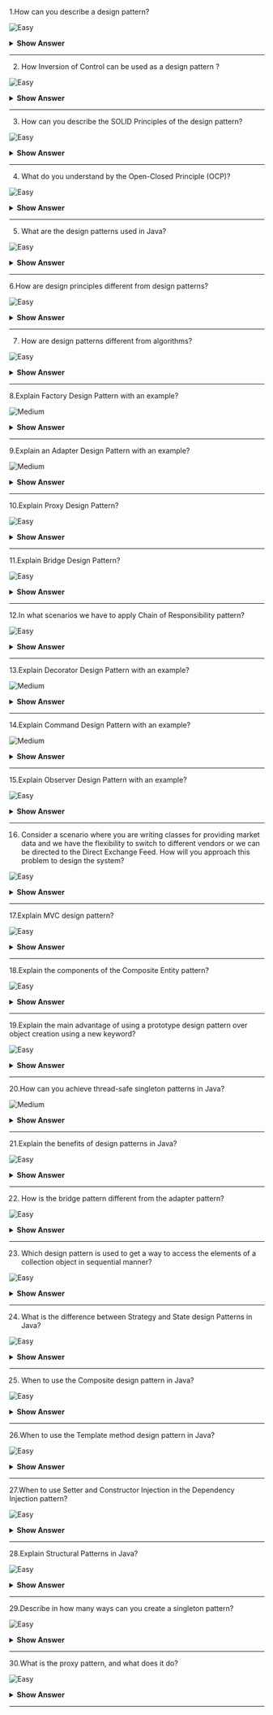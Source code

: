 1.How can you describe a design pattern?

![Easy](https://github.com/revaturelabs/interviewquestions/blob/dev/ComplexityTags/simple%20(2).svg)

<details><summary><b> Show Answer</b></summary>

<blockquote>

Design patterns are the reusable solutions that solve common problems of software development. These problems include repetitive code, redundant functions and logic etc. These help to save considerable effort and time required for the developers while developing software. Design patterns are commonly used in object-oriented software products by incorporating best practices and promoting reusability for developing robust code.Defining  a pattern name and the classification of design pattern in which the pattern would fall to.Defining a Problem and its corresponding solution.The variations and language-dependent alternatives for the problem that needs to be addressed.The real-time use cases and the efficiency of the software that uses these patterns.
</blockquote>

</details>

---

2. How Inversion of Control can be used as a design pattern ?

![Easy](https://github.com/revaturelabs/interviewquestions/blob/dev/ComplexityTags/simple%20(2).svg)

<details><summary><b> Show Answer</b></summary>

<blockquote>

Inversion of control is a pattern used to decouple the dependencies between layers and components in the system. The Dependency-Injection (DI) pattern is an example of an IoC pattern that helps in removing dependencies in the code. For example, Consider we have a class A that makes use of class B as shown below:

```java

public class A{
   private B b;
   
   public A(){
       this.b = new B();
   }
}

```

Here, we have a dependency between classes A and B. If we had the IoC pattern implemented, we would not have used the new operator to assign value to the dependent variable. It would have been something as shown below:

```java

public class A {
   private IocB b;
   public A(IocB b) {
       this.b = b;
   }
}

```

We have inverted the control of handing the dependency of instantiating the object of class B to the IoC class IocB.

</blockquote>

</details>

---

3. How can you describe the SOLID Principles of the design pattern?

![Easy](https://github.com/revaturelabs/interviewquestions/blob/dev/ComplexityTags/simple%20(2).svg)

<details><summary><b> Show Answer</b></summary>

<blockquote>

- S - Single Responsibility Principle (SRP): The single responsibility principle ensures that every class or module should be accountable and responsible for only one functionality. There should be one and only one reason for changing any class.
- O - Open Closed Principle (OCP): Every class is open for extension but closed for modification. Here, we are allowed to extend the entities behaviour by not modifying anything in the existing source code.
- L - Liskov Substitution Principle(LSP): LSP principle states that the objects can be replaced by the subtype instances without affecting the correctness of the program.
- I - Interface Segregation Principle (ISP): The ISP principle states that we can use as many interfaces specific to the client’s requirements instead of creating only one general interface. Clients should not be forced to implement the functionalities that they do not require.
- D - Dependency Inversion Principle: Here, the high-level modules should not be dependent on the lower level modules or concrete implementations. Instead, they should be dependent on the abstractions.

</blockquote>

</details>

---

4. What do you understand by the Open-Closed Principle (OCP)?

![Easy](https://github.com/revaturelabs/interviewquestions/blob/dev/ComplexityTags/simple%20(2).svg)

<details><summary><b> Show Answer</b></summary>

<blockquote>


The Open close principle states that any class, component or entity should be open for extension but closed for modification. A class can be extended via Inheritance, Interfaces, Composition whenever required instead of modifying the code of the class. Consider an instance where we have a class that calculates the area of a square. Later, we get the requirement of calculating the area of a rectangle. Here, instead of modifying the original class, we can create one base class and this base class can be extended by the new class rectangle.

</blockquote>

</details>

---

5. What are the design patterns used in Java?

![Easy](https://github.com/revaturelabs/interviewquestions/blob/dev/ComplexityTags/simple%20(2).svg)

<details><summary><b> Show Answer</b></summary>

<blockquote>

- Decorator pattern are used by the Wrapper classes.
- Singleton pattern is used in classes like Calendar and Runtime.
- Factory pattern is used for methods like Integer.valueOf methods in wrapper classes.
- Observer pattern is used for handling event frameworks like awt, swing etc

</blockquote>

</details>

---

6.How are design principles different from design patterns?

![Easy](https://github.com/revaturelabs/interviewquestions/blob/dev/ComplexityTags/simple%20(2).svg)

<details><summary><b> Show Answer</b></summary>

<blockquote>

- Design principles are those principles that are followed while designing software systems for any platform by making use of any programming language. SOLID principles are the design principles that we follow as guidelines to develop robust, extensible and scalable software systems. These apply to all aspects of programming.
- Design Patterns are the reusable template solutions for commonly occurring problems that can be customized as per the problem requirements. These are well-implemented solutions that are tested properly and are safe to use. Factory Design Pattern, Singleton pattern, Strategy patterns are a few of the examples of design patterns

</blockquote>

</details>

---

7. How are design patterns different from algorithms?

![Easy](https://github.com/revaturelabs/interviewquestions/blob/dev/ComplexityTags/simple%20(2).svg)

<details><summary><b> Show Answer</b></summary>

<blockquote>

Both Design Patterns and Algorithms describe typical solutions to any given problem. But the main difference is that the algorithm defines a clear set of actions for achieving a goal and a design pattern provides a high-level description of any solution. Design patterns applied to two different problems might be the same but the logic of implementation would be different and is based on the requirements

</blockquote>

</details>

---

8.Explain  Factory Design Pattern with an example?

![Medium](https://github.com/revaturelabs/interviewquestions/blob/dev/ComplexityTags/Medium%20(2).svg)

<details><summary><b> Show Answer</b></summary>

<blockquote>

Factory design pattern belongs to the category of Creational Design Patterns. Here, the objects are created without exposing the logic of creation to the client. The objects refer to the common interface.This pattern allows hiding the creation logic of the application by using interfaces and factory classes.It lets to test the seamlessness of the application by using mock or stubs.
Introduces loose coupling in the application by allowing flexibility in the implementation of methods when new classes are introduced

For example, Let’s consider 3 classes Square, Rectangle and Triangle. We will be using factory patterns to create objects of these three classes without exposing the creation logic by making use of ShapeFactory class. The Driver class would be passing the information like rectangle,square,triangle for getting the required object. 

- Create a Shape interface.

```java

   public interface Shape {
      void draw();
   }

```

- Create concrete classes Rectangle, Square, Triangle that implements the Shape interface.

```java
 
   public class Rectangle implements Shape {
      @Override
      public void draw() {
         System.out.println("Rectangle Drawn");
      }
   }
   
   public class Square implements Shape {
      @Override
      public void draw() {
         System.out.println("Square Drawn");
      }
   }
  
   public class Triangle implements Shape {
      @Override
      public void draw() {
         System.out.println("Triangle Drawn");
      }
   }

```

- Create ShapeFactory class and create a method called getShapeInstance() for generating objects of the concrete classes defined above.

```java

   public class ShapeFactory {
      //the method will be used to get object of required shape
      public Shape getShapeInstance(String type){
         if(type == null){
            return null;
         } 
         if(type.equalsIgnoreCase("TRIANGLE")){
            return new Triangle();
         } else if(type.equalsIgnoreCase("SQUARE")){
            return new Square();
         } else if(type.equalsIgnoreCase("RECTANGLE")){
            return new Rectangle();
         }
         return null;
      }
   }

```

- Implement the Driver class and utilise the factory class for getting the object of the required type.

```java

   public class Driver {
      public static void main(String[] args) {
         ShapeFactory shapeFactory = new ShapeFactory();
         Shape triangle = shapeFactory.getShape("Triangle");
         triangle.draw();   
         Shape rectangle = shapeFactory.getShape("RECTANGLE");
         rectangle.draw();   
         Shape square = shapeFactory.getShape("SQUARE");
         square.draw();
      }
   }

```

- Output
  Triangle Drawn
  Rectangle Drawn
  Square Drawn

</blockquote>

</details>

---

9.Explain  an Adapter Design Pattern with an example?

![Medium](https://github.com/revaturelabs/interviewquestions/blob/dev/ComplexityTags/Medium%20(2).svg)

<details><summary><b> Show Answer</b></summary>

<blockquote>


The adapter design pattern falls under the category of a structural design pattern that lets incompatible objects collaborate. It acts as a wrapper between 2 different objects. The adapter catches the call for one object and transforms them to be recognizable by the second object.

Let us understand this with the help of an example of a USB to Ethernet adapter that is used when we have an ethernet interface at one end and the USB interface on the other end. The USB and ethernet are incompatible with each other which is why we require an adapter. The adapter class has a Client class that expects some object type and it has an Adaptee class that offers the same feature but by exposing a different interface. Now to make these both communicate, we have an Adapter class. The client requests the Adapter by using the target interface. The Adapter class translates the request using the Adaptee Interface on the adaptee. The Client receives the results unaware of the adapter’s role. This has been described in the class diagram as shown below:

Let us consider that we have a MediaPlayer Interface which is implemented by the AudioPlayer class. The AudioPlayer can play mp3 format by default. Consider another interface AdvancedPlayer that is being implemented by MP4Player class that plays mp4 formats and WAVPlayer that plays wav formats. If we want to make AudioPlayer class play other formats, then we make use of the MediaAdapter class that implements the MediaPlayer Interface and uses the AdvancedPlayer objects for playing the required format. The code implementation of this scenario is as follows:

```java

public interface MediaPlayer {
  public void play(String format, String file);
}

public interface AdvancedPlayer { 
  public void playMp4(String file);
  public void playWav(String file);
}

public class Mp4Player implements AdvancedPlayer{
  @Override
  public void playMp4(String file) {
     System.out.println("MP4 File "+ file + " Playing....");  
  }
  
  @Override
  public void playWav(String file) {
     
  }
}

public class WavPlayer implements AdvancedPlayer{
  @Override
  public void playMp4(String file) {
    
  }
  
  @Override
  public void playWav(String file) {
     System.out.println("WAV File "+ file + " Playing....");  
  }
}

public class MediaAdapter implements MediaPlayer {
  AdvancedPlayer advancedPlayer;
  public MediaAdapter(String format){
     if(format.equalsIgnoreCase("mp4") ){
        advancedPlayer = new Mp4Player();   
     }else if(format.equalsIgnoreCase("wav") ){
        advancedPlayer = new WAVPlayer();   
     }
  }
  @Override
  public void play(String format, String file) {
  
     if(format.equalsIgnoreCase("mp4")){
        advancedPlayer.playMp4(file);
     }
     else if(format.equalsIgnoreCase("wav")){
        advancedPlayer.playWav(file);
     }
  }
}

public class AudioPlayer implements MediaPlayer {
  MediaAdapter mediaAdapter;
  @Override
  public void play(String format, String file) {  
     
     if(format.equalsIgnoreCase("mp3")){
        System.out.println("MP3 file " + file +" Playing...");   
     } 
     
     else if(format.equalsIgnoreCase("wav") || format.equalsIgnoreCase("mp4")){
        mediaAdapter = new MediaAdapter(format);
        mediaAdapter.play(format, file);
     }
     else{
        System.out.println("Format not supported");
     }
  }   
}

public class Driver {
  public static void main(String[] args) {
     AudioPlayer audioPlayer = new AudioPlayer();
     audioPlayer.play("mp3", "music1.mp3");
     audioPlayer.play("wav", "music2.wav");
     audioPlayer.play("mp4", "music3.mp4");
     audioPlayer.play("avi", "music4.avi");
  }
}

Output:

MP3 file music1.mp3 Playing...
WAV File music2.wav Playing...
MP4 File music3.mp4 Playing...
Format not supported

```

</blockquote>

</details>

---

10.Explain  Proxy Design Pattern?

![Easy](https://github.com/revaturelabs/interviewquestions/blob/dev/ComplexityTags/simple%20(2).svg)

<details><summary><b> Show Answer</b></summary>

<blockquote>
 
Proxy design pattern falls under the category of structural design that represents the functionality of other classes. This pattern lets the developers provide a substitute for another object. This is called a proxy object. This helps to control the access to the original object and allows us to perform many tasks before or after the request reaches the original object. For ex, we have a ServiceInterface interface that has some operation. This interface is being implemented by a Service class and a Proxy class. The Service class has useful business logic and the Proxy class has a reference field pointing to the service object. Once the proxy finishes processing lazy initialization, logging, caching etc, the request will be passed to the service object. And finally, we have a client that works with the services and the proxies by using the interface. This helps to pass proxy objects to any piece of code

</blockquote>

</details>

---

11.Explain Bridge Design Pattern?

![Easy](https://github.com/revaturelabs/interviewquestions/blob/dev/ComplexityTags/simple%20(2).svg)

<details><summary><b> Show Answer</b></summary>

<blockquote>
 
The bridge pattern is a type of structural design pattern that lets to split large class or closely related classes into 2 hierarchies - abstraction and implementation. These hierarchies are independent of each other and are used whenever we need to decouple an abstraction from implementation. This is called a Bridge pattern because it acts as a bridge between the abstract class and the implementation class. In this pattern, the abstract classes and the implementation classes can be altered or modified independently without affecting the other one.

- Abstraction – This is the core of the pattern and it defines its crux. This contains a reference to the implementer.
- Refined Abstraction – This extends the abstraction and takes refined details of the requirements and hides it from the implementors.
- Implementer – This is the interface for the implementation classes.
- Concrete Implementation – These are the concrete implementation classes that implement the Implementer interface.

</blockquote>

</details>

---

12.In what scenarios we have to apply Chain of Responsibility pattern?

![Easy](https://github.com/revaturelabs/interviewquestions/blob/dev/ComplexityTags/simple%20(2).svg)

<details><summary><b> Show Answer</b></summary>

<blockquote>
 
Chain of Responsibility belongs to the category of a behavioural design pattern that passes requests via a chain of handlers. Whenever a request is received, the handler decides whether to process the request or pass it to the next handler of the chain. It is used for achieving loose coupling where the client request is passed through an object chain to process them.

There are 3 components of Chain of Responsibility design pattern, they are:

- Client: This is the point of request origination and the component that accesses the handler for handling the request.
- Handler: Handler can either be a class or an interface that received the request primarily and dispatches it to the chain of handlers. This Handler knows only the first handler of the chain.
- Concrete Handlers: These are the actual request handlers in sequential order.

This pattern can be used in the following cases:
- Whenever we want to decouple the sender and the receiver of the request.
- Whenever we want multiple objects to handle a request at runtime.
- Whenever we do not want to explicitly specify handlers in the code.
- Whenever we want to issue a request to several objects without explicitly specifying handlers.

</blockquote>

</details>

---

13.Explain Decorator Design Pattern with an example?

![Medium](https://github.com/revaturelabs/interviewquestions/blob/dev/ComplexityTags/Medium%20(2).svg)

<details><summary><b> Show Answer</b></summary>

<blockquote>
 
Decorator design pattern belongs to the category of structural pattern that lets users add new features to an existing object without modifying the structure. This pattern creates a class called decorator class that acts as a wrapper to the existing class by keeping the signatures of class methods intact. This pattern makes use of abstract classes and interfaces with composition for implementing the wrapper. They are mostly used to apply SRP (Single Responsibility Principle) as we divide functionalities into classes with unique concerns. This pattern is structurally similar to the chain of responsibility pattern. Following are the steps to implement decorator design pattern:

Create an interface and concrete classes that implement this interface.
Create an abstract decorator class that implements the above interface.
Create a concrete decorator class that extends the above abstract class.
Use the concrete decorator class to decorate the interface objects and verify the output.
Let us understand this with the help of an example. Here, we will be creating a Shape Interface and concrete classes- Rectangle and Triangle that implement this Shape interface. We will be creating an abstract decorator class "ShapeDecorator" that implements the Shape interface. We will create RedColorDecorator that extends ShapeDecorator. We will be then using this decorator to implement the functionalities.

```java

   public interface Shape {
       void draw();
   }

   public class Rectangle implements Shape {
       @Override 
	public void draw(){
           System.out.println("Rectangle Drawn");
       }
   }
  
   public class Triangle implements Shape {
       @Override 
	public void draw(){
           System.out.println("Triangle Drawn");
       }
   }
   public abstract class ShapeDecorator implements Shape {
       protected Shape shapeDecorated;
       public ShapeDecorator(Shape shapeDecorated{
           this.shapeDecorated = shapeDecorated;
       }
       public void draw() { 
           shapeDecorated.draw(); 
       }
   }
   public class RedColorDecorator extends ShapeDecorator {
       public RedColorDecorator(Shape shapeDecorated)
       {
           super(shapeDecorated);
       }
       @Override 
       public void draw()
       {
           shapeDecorated.draw();
           setRedBorder(shapeDecorated);
       }
       private void setRedBorder(Shape shapeDecorated)
       {
           System.out.println("Red color border added");
       }
   }
   public class Driver {
       public static void main(String[] args)
       {
           Shape triangle = new Triangle();
           Shape redTriangle = new RedColorDecorator(new Triangle());
           Shape redRectangle = new RedColorDecorator(new Rectangle());
           triangle.draw();
           System.out.println(".........");
           redTriangle.draw();
           System.out.println(".........");
           redRectangle.draw();
           System.out.println(".........");
       }
   }

Output:
   Triangle Drawn
   .........
   Triangle Drawn
   Red color border added
   .........
   Rectangle Drawn
   Red color border added
   .........

```

</blockquote>

</details>

---

14.Explain Command Design Pattern with an example?

![Medium](https://github.com/revaturelabs/interviewquestions/blob/dev/ComplexityTags/Medium%20(2).svg)

<details><summary><b> Show Answer</b></summary>

<blockquote>
 
The Command pattern is a type of behavioural design pattern that transforms a request into a stand-alone object containing all the details about the request. This pattern is a data-driven pattern because we make use of the information about the request by wrapping it as an object and is passed to the invoker object checks for the object that can handle the command and passes it to that object to execute the command.

We have a client that calls the invoker to run a command. We have a Command interface that acts as an abstraction to the underlying concrete classes.For example, A remote control that has only one button. Using this button, we will be controlling the behaviour of two objects tubelight and a radio. The command to control the objects will be implemented using the command design pattern.


```java

   interface Command{
       public void execute();
   }
   class TubeLight{
       public void lightOn(){
           System.out.println("TubeLight on");
       }
       public void lightOff(){
           System.out.println("TubeLight off");
       }
   }
   
   class TubeLightOnCommand implements Command {
       TubeLight tubeLight;
       public TubeLightOnCommand(TubeLight tubeLight){
         this.tubeLight = tubeLight;
       }
       public void execute(){
         tubeLight.lightOn();
       }
   }
   class TubeLightOffCommand implements Command{
       TubeLight tubeLight;
       public TubeLightOffCommand(TubeLight tubeLight) {
           this.tubeLight = tubeLight;
       }
       public void execute() {
           tubeLight.lightOff();
       }
   }
   class Radio{
       public void radioOn(){
           System.out.println("Radio on ");
       }
       public void radioOff(){
           System.out.println("Radio off");
       }
       public void setVolume(int volumeLevel){
   
         System.out.println("Radio volume set to " + volumeLevel);
       }
   }
   
   class RadioOnCommand implements Command{
       Radio radio;
       public RadioOnCommand(Radio radio){
           this.radio = radio;
       }
       public void execute(){
         radio.radioOn();
       }
   }
   
   class RadioVolumeCommand implements Command{
       Radio radio;
       int volumeLevel;
       public RadioVolumeCommand(Radio radio, int volumeLevel){
           this.radio = radio;
           this.volumeLevel=volumeLevel;
       }
       public void execute(){
         radio.setVolume(volumeLevel);
       }
   }
   class RemoteControl{
       Command button; 
       public RemoteControl(){}
       public void setCommand(Command command){
           button = command;
       }
       public void pressButton(){
           button.execute();
       }
   }

```

- Create a Driver class to implement the pattern. Here we will be first turning on the tubelight on the first click of the button, on next click, we will be turning on the radio, then we will be setting the volume of the radio to 4 and then we will be turning off the tubelight.
 
```java

   public class Driver{
       public static void main(String[] args){
               RemoteControl remote = new RemoteControl();
               TubeLight tubeLight = new TubeLight();
               Radio radio = new Radio();
               remote.setCommand(new TubeLightOnCommand(tubeLight));
               remote.pressButton();
               remote.setCommand(new RadioOnCommand(radio));
               remote.pressButton();
               remote.setCommand(new RadioVolumeCommand(radio,4));
               remote.pressButton();
               remote.setCommand(new TubeLightOffCommand(tubeLight));
               remote.pressButton();
       }
   }

Output:

TubeLight on
   Radio on 
   Radio volume set to 4
   TubeLight off

```

</blockquote>

</details>

---

15.Explain Observer Design Pattern with an example?

![Easy](https://github.com/revaturelabs/interviewquestions/blob/dev/ComplexityTags/simple%20(2).svg)

<details><summary><b> Show Answer</b></summary>

<blockquote>
 
An observer design pattern is a type of behavioural design pattern that is used for defining the one to many dependencies between the objects. It is most useful when we want to get notified about any change in the state of an object. In this pattern, when the state of one object changes, all the dependent objects are notified automatically. The object whose state is monitored is called the Subject whereas the dependents are called the Observers. In Java, we can implement this pattern by making use of the java.util.Observable class and the java.util.Observer interface. 

This design pattern has 3 main components:

- Subject - This can be an interface or an abstract class that defines operations for attaching and detaching the observers to the subject.
- Concrete Subject - This is a concrete class of the Subject. This maintains the object state and whenever any change occurs in that state, the observers are notified about it using notifyObservers() method.
- Observer - This is an interface or an abstract class that defines the operations for notifying the object. One real work example of this pattern is Facebook or Twitter. Whenever a person updates the status, all the followers would get a notification about his update. An observer can get the notification of the subject as long as it is subscribed or keeping track of it


</blockquote>

</details>

---

16. Consider a scenario where you are writing classes for providing market data and we have the flexibility to switch to different vendors or we can be directed to the Direct Exchange Feed. How will you approach this problem to design the system?

![Easy](https://github.com/revaturelabs/interviewquestions/blob/dev/ComplexityTags/simple%20(2).svg)

<details><summary><b> Show Answer</b></summary>

<blockquote>
 
We can do this by having an interface called “MarketData” which will consist of the methods required by the Client. The MarketData should have the MarketDataProvider as the dependency by employing Dependency Injection. This ensures that even if the provider changes, the market data will not be impacted.

</blockquote>

</details>

---

17.Explain MVC design pattern?

![Easy](https://github.com/revaturelabs/interviewquestions/blob/dev/ComplexityTags/simple%20(2).svg)

<details><summary><b> Show Answer</b></summary>

<blockquote>
 
MVC stands for Model-View-Controller. This pattern is used for separating the application’s concerns as listed below:

- Model - This represents the object (Java POJO) that carries the data. It can also consist of the logic of updating the controller in case the data changes.
- View - This represents the data visualization of the model.
- Controller - This is an interface between the Model and the View by controlling the flow of data into the model and updating the view whenever the model gets updated. This ensures that the model and the views are kept separate.

</blockquote>

</details>

---

18.Explain the components of the Composite Entity pattern?

![Easy](https://github.com/revaturelabs/interviewquestions/blob/dev/ComplexityTags/simple%20(2).svg)

<details><summary><b> Show Answer</b></summary>

<blockquote>
 
This pattern is used in EJB (Enterprise Java Beans) persistence mechanism. A composite entity represents the object graph and is an EJB entity. Whenever a composite entity is updated, the object beans that are internally dependent on this bean are updated automatically. There are 4 main components of the Composite Entity Pattern:

- Composite Entity - Primary entity bean that can have a coarse-grained object that is meant for persistence.
- Coarse-Grained Object - This contains the dependent objects which have their life cycle and in turn manages the lifecycle of dependent objects.
- Dependent Object - This object is dependent on the coarse-grained object throughout the persistence lifecycle.
- Strategies - These represent how to implement the composite entity.

</blockquote>

</details>

---

19.Explain the main advantage of using a prototype design pattern over object creation using a new keyword?

![Easy](https://github.com/revaturelabs/interviewquestions/blob/dev/ComplexityTags/simple%20(2).svg)

<details><summary><b> Show Answer</b></summary>

<blockquote>
 
Prototype design pattern is used for creating duplicate objects based on the prototype of the already existing object using cloning. Doing this has a positive impact on the performance of object creation. Creating objects using the new keyword requires a lot of resources and is a heavyweight process that impacts performance. Hence, the prototype design pattern is more advantageous than the object created using a new keyword.

</blockquote>

</details>

---

20.How can you achieve thread-safe singleton patterns in Java?

![Medium](https://github.com/revaturelabs/interviewquestions/blob/dev/ComplexityTags/Medium%20(2).svg)

<details><summary><b> Show Answer</b></summary>

<blockquote>
 
A thread-safe singleton class is created which helps in object initialization in the presence of multiple threads. It can be done using multiple ways:

- Using Enums: Enums are the simplest means of creating a thread-safe singleton class in Java because the synchronization support is inherently done by Java itself. Enums are by default final and this also helps in preventing multiple initializations at the time of serialization.

```java

   public enum ThreadSafeSingleton{
      SINGLETON_INSTANCE;
      public void display(){
          System.out.println("Thread-safe singleton Display");
      }
   }
   ThreadSafeSingleton.SINGLETON_INSTANCE.show();

```

- Using Static Field Initialization: Thread-safe singleton can also be created by creating the instance at the time of class loading. This is achieved by making use of static fields as the Classloader guarantees that the instances are initialized during class loading and the instance is not visible until that has been fully created.

```java

   public class ThreadSafeSingleton{
      private static final ThreadSafeSingleton INSTANCE = new ThreadSafeSingleton();
      private ThreadSafeSingleton(){ }
      public static ThreadSafeSingleton getInstance(){
          return INSTANCE;
      }
      public void display(){
          System.out.println("Thread-safe Singleon");
      }
   }
   ThreadSafeSingleton.getInstance().display();

```

But the disadvantage of this way is that the initialization cannot be done lazily and the `getInstance()` method is called even before any client can call.

- Using synchronized keyword: We can make use of the synchronized keyword upon the getInstance method as shown below.In this method, we can achieve lazy initialization, and also since we use synchronized keywords, the object initialization is thread-safe.The only problem is that since the whole method is synchronized, the performance is impacted in the presence of multiple threads.

```java

   public class ThreadSafeSingleton{
    private static ThreadSafeSingleton instance;
    private ThreadSafeSingleton(){
      
    }
    synchronized public static ThreadSafeSingleton getInstance(){
      if (this.instance == null){
        this.instance = new ThreadSafeSingleton();
      }
      return this.instance;
    }
   }

```

- Double-check locking: Here, we will be using a synchronized block of code within the getInstance method instead of making the whole method synchronized. This ensures that only a handful of threads have to wait only for the first time thereby not impacting the performance.

```java

   public class ThreadSafeSingleton {
    private static ThreadSafeSingleton instance;
    private ThreadSafeSingleton(){
    
    }
    public static ThreadSafeSingleton getInstance(){
      if (instance == null){
        synchronized (ThreadSafeSingleton.class){
          if(instance==null){
            instance = new ThreadSafeSingleton();
          }
        }
      }
      return instance;
    }
   }

```

</blockquote>

</details>

---

21.Explain the benefits of design patterns in Java?

![Easy](https://github.com/revaturelabs/interviewquestions/blob/dev/ComplexityTags/simple%20(2).svg)

<details><summary><b> Show Answer</b></summary>

<blockquote>
 
Design patterns provide a template for developers which they can use in multiple projects. Design patterns in Java help the programmer design flexible and smart code and easily identify unwanted code. It benefits me as I can be faster at my job because of the ability to customise the architecture of multiple systems instead of repeatedly coding everything by hand.

</blockquote>

</details>

---

22. How is the bridge pattern different from the adapter pattern?

![Easy](https://github.com/revaturelabs/interviewquestions/blob/dev/ComplexityTags/simple%20(2).svg)

<details><summary><b> Show Answer</b></summary>

<blockquote>
 
The adapter and bridge patterns are very similar. They are both considered a form of encapsulation and facilitate more control over code changes without impacting the class structure. However, the main difference between the two is that using a bridge pattern separates the essential data from its implementation. In contrast, an adapter pattern allows incompatible classes to an interface without changing the source code.

</blockquote>

</details>

---

23. Which design pattern is used to get a way to access the elements of a collection object in sequential manner?

![Easy](https://github.com/revaturelabs/interviewquestions/blob/dev/ComplexityTags/simple%20(2).svg)

<details><summary><b> Show Answer</b></summary>

<blockquote>
 
Iterator pattern is used to get a way to access the elements of a collection object in sequential manner.

</blockquote>

</details>

---

24. What is the difference between Strategy and State design Patterns in Java?

![Easy](https://github.com/revaturelabs/interviewquestions/blob/dev/ComplexityTags/simple%20(2).svg)

<details><summary><b> Show Answer</b></summary>

<blockquote>

The state design pattern is used to define and manage the state of an object, while the Strategy pattern is used to define a set of interchangeable algorithms, and let's client choose one of them. So Strategy pattern is a client-driven pattern while Object can manage their state itself.

</blockquote>

</details>

---

25. When to use the Composite design pattern in Java?

![Easy](https://github.com/revaturelabs/interviewquestions/blob/dev/ComplexityTags/simple%20(2).svg)

<details><summary><b> Show Answer</b></summary>

<blockquote>

The Composite pattern is also a core Java design pattern, which allows you to treat both whole and part object to treat similarly. Client code, which deals with a Composite or individual object, doesn't differentiate between them, it is possible because the Composite class also implements the same interface as their individual part. One of the good examples of the Composite pattern from java is the JPanel class, which is both Component and Container.  When the paint() method is called on JPanel, it is internally called the paint() method of individual components and let them draw themselves.

</blockquote>

</details>

---

26.When to use the Template method design pattern in Java?

![Easy](https://github.com/revaturelabs/interviewquestions/blob/dev/ComplexityTags/simple%20(2).svg)

<details><summary><b> Show Answer</b></summary>

<blockquote>
 
The template pattern outlines an algorithm in the form of a template method and lets the subclass implement individual steps.The template method should be final so that the subclass can not override and change the steps of the algorithm. Still, the same time individual steps should be abstract, so that child classes can implement them.

</blockquote>

</details>

---

27.When to use Setter and Constructor Injection in the Dependency Injection pattern?

![Easy](https://github.com/revaturelabs/interviewquestions/blob/dev/ComplexityTags/simple%20(2).svg)

<details><summary><b> Show Answer</b></summary>

<blockquote>
 
We can use setter injection to provide optional dependencies of an object and use Constructor injection to provide a mandatory dependency of an object, without which it can not work. Since Spring provides an IOC container, it also gives you a way to specify dependencies either by using setter methods or constructors.

</blockquote>

</details>

---

28.Explain Structural Patterns in Java?

![Easy](https://github.com/revaturelabs/interviewquestions/blob/dev/ComplexityTags/simple%20(2).svg)

<details><summary><b> Show Answer</b></summary>

<blockquote>
 
Structural patterns are used to provide solutions and efficient standards regarding class compositions and object structures. They depend on the concept of inheritance and interfaces to allow multiple objects or classes to work together and form a single working whole.Structural design patterns are responsible for how classes and objects can be composed to form larger structures.

</blockquote>

</details>

---

29.Describe in how many ways can you create a singleton pattern?

![Easy](https://github.com/revaturelabs/interviewquestions/blob/dev/ComplexityTags/simple%20(2).svg)

<details><summary><b> Show Answer</b></summary>

<blockquote>
 
There are two ways of creating a Singleton pattern.

- Early Instantiation: It is responsible for the creation of instance at load time.

- Lazy Instantiation: It is responsible for the creation of instance when required.

</blockquote>

</details>

---

30.What is the proxy pattern, and what does it do?

![Easy](https://github.com/revaturelabs/interviewquestions/blob/dev/ComplexityTags/simple%20(2).svg)

<details><summary><b> Show Answer</b></summary>

<blockquote>
 
The term Proxy stands for an object representing another object. The proxy pattern provides a substitute or placeholder for another purpose to control access to it.According to Gangs of four, a Proxy Pattern "provides control for accessing the original object."We can perform many security operations like hiding the information of the original object, on-demand loading, etc.It is also called as placeholder or surrogates.

</blockquote>

</details>

---



